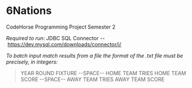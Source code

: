 # 6Nations
CodeHorse Programming Project Semester 2

*Required to run:* JDBC SQL Connector --  https://dev.mysql.com/downloads/connector/j/

*To batch input match results from a file the format of the .txt file must be precisely, in integers:*
> YEAR
> ROUND
> FIXTURE
> --SPACE--
> HOME TEAM TRIES
> HOME TEAM SCORE
> --SPACE--
> AWAY TEAM TRIES
> AWAY TEAM SCORE
